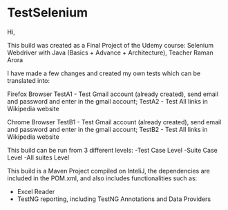 # TestSelenium

Hi,

This build was created as a Final Project of the Udemy course:
Selenium Webdriver with Java (Basics + Advance + Architecture), Teacher Raman Arora

I have made a few changes and created my own tests which can be translated into:

Firefox Browser
TestA1 - Test Gmail account (already created), send email and password and enter in the gmail account;
TestA2 - Test All links in Wikipedia website

Chrome Browser
TestB1 - Test Gmail account (already created), send email and password and enter in the gmail account;
TestB2 - Test All links in Wikipedia website

This build can be run from 3 different levels:
-Test Case Level
-Suite Case Level
-All suites Level

This build is a Maven Project compiled on InteliJ, the dependencies are included in the POM.xml,
and also includes functionalities such as:
- Excel Reader
- TestNG reporting, including TestNG Annotations and Data Providers





 

